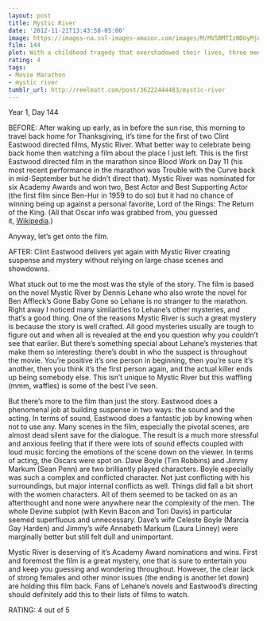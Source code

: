 ```yaml
---
layout: post
title: Mystic River
date: '2012-11-21T13:43:58-05:00'
image: https://images-na.ssl-images-amazon.com/images/M/MV5BMTIzNDUyMjA4MV5BMl5BanBnXkFtZTYwNDc4ODM3._V1_UX182_CR0,0,182,268_AL_.jpg
film: 144
plot: With a childhood tragedy that overshadowed their lives, three men are reunited by circumstance when one loses a daughter.
rating: 4
tags:
- Movie Marathon
- mystic river
tumblr_url: http://reelmatt.com/post/36222444483/mystic-river
---
```


Year 1, Day 144

BEFORE: After waking up early, as in before the sun rise, this morning to travel back home for Thanksgiving, it’s time for the first of two Clint Eastwood directed films, Mystic River. What better way to celebrate being back home then watching a film about the place I just left. This is the first Eastwood directed film in the marathon since Blood Work on Day 11 (his most recent performance in the marathon was Trouble with the Curve back in mid-September but he didn’t direct that). Mystic River was nominated for six Academy Awards and won two, Best Actor and Best Supporting Actor (the first film since Ben-Hur in 1959 to do so) but it had no chance of winning being up against a personal favorite, Lord of the Rings: The Return of the King. (All that Oscar info was grabbed from, you guessed it, [Wikipedia][1].)

Anyway, let’s get onto the film.

AFTER: Clint Eastwood delivers yet again with Mystic River creating suspense and mystery without relying on large chase scenes and showdowns.

What stuck out to me the most was the style of the story. The film is based on the novel Mystic River by Dennis Lehane who also wrote the novel for Ben Affleck’s Gone Baby Gone so Lehane is no stranger to the marathon. Right away I noticed many similarities to Lehane’s other mysteries, and that’s a good thing. One of the reasons Mystic River is such a great mystery is because the story is well crafted. All good mysteries usually are tough to figure out and when all is revealed at the end you question why you couldn’t see that earlier. But there’s something special about Lehane’s mysteries that make them so interesting: there’s doubt in who the suspect is throughout the movie. You’re positive it’s one person in beginning, then you’re sure it’s another, then you think it’s the first person again, and the actual killer ends up being somebody else. This isn’t unique to Mystic River but this waffling (mmm, waffles) is some of the best I’ve seen.

But there’s more to the film than just the story. Eastwood does a phenomenal job at building suspense in two ways: the sound and the acting. In terms of sound, Eastwood does a fantastic job by knowing when not to use any. Many scenes in the film, especially the pivotal scenes, are almost dead silent save for the dialogue. The result is a much more stressful and anxious feeling that if there were lots of sound effects coupled with loud music forcing the emotions of the scene down on the viewer. In terms of acting, the Oscars were spot on. Dave Boyle (Tim Robbins) and Jimmy Markum (Sean Penn) are two brilliantly played characters. Boyle especially was such a complex and conflicted character. Not just conflicting with his surroundings, but major internal conflicts as well. Things did fall a bit short with the women characters. All of them seemed to be tacked on as an afterthought and none were anywhere near the complexity of the men. The whole Devine subplot (with Kevin Bacon and Tori Davis) in particular seemed superfluous and unnecessary. Dave’s wife Celeste Boyle (Marcia Gay Harden) and Jimmy’s wife Annabeth Markum (Laura Linney) were marginally better but still felt dull and unimportant.

Mystic River is deserving of it’s Academy Award nominations and wins. First and foremost the film is a great mystery, one that is sure to entertain you and keep you guessing and wondering throughout. However, the clear lack of strong females and other minor issues (the ending is another let down) are holding this film back. Fans of Lehane’s novels and Eastwood’s directing should definitely add this to their lists of films to watch.

RATING: 4 out of 5

[1]: https://en.wikipedia.org/wiki/Mystic_River_(film)